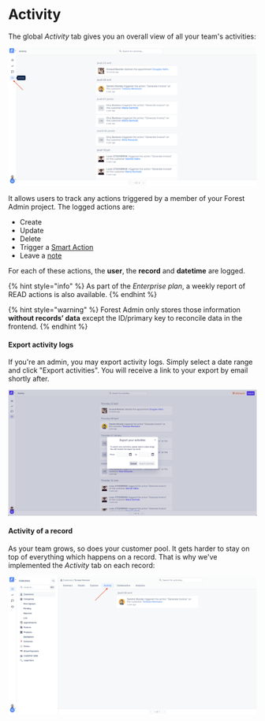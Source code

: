 # Activity

The global _Activity_ tab gives you an overall view of all your team's activities:

![](<../.gitbook/assets/image (190).png>)

It allows users to track any actions triggered by a member of your Forest Admin project. The logged actions are:

* Create
* Update
* Delete
* Trigger a [Smart Action](../collections/actions/create-and-manage-smart-actions.md#what-is-a-smart-action)
* Leave a [note](collaboration/communicate-with-notes.md)

For each of these actions, the **user**, the **record** and **datetime** are logged.

{% hint style="info" %}
As part of the _Enterprise plan_, a weekly report of READ actions is also available.
{% endhint %}

{% hint style="warning" %}
Forest Admin only stores those information **without records’ data** except the ID/primary key to reconcile data in the frontend.
{% endhint %}

#### Export activity logs

If you're an admin, you may export activity logs. Simply select a date range and click "Export activities". You will receive a link to your export by email shortly after.

![](<../.gitbook/assets/image (529).png>)

#### Activity of a record

As your team grows, so does your customer pool. It gets harder to stay on top of everything which happens on a record. That is why we've implemented the _Activity_ tab on each record:

![](<../.gitbook/assets/image (634).png>)
